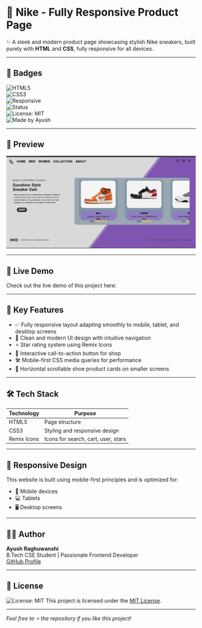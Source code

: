# 👟 Nike - Fully Responsive Product Page

✨ A sleek and modern product page showcasing stylish Nike sneakers, built purely with **HTML** and **CSS**, fully responsive for all devices.

---

## 🔖 Badges

![HTML5](https://img.shields.io/badge/HTML5-E34F26?style=flat-square&logo=html5&logoColor=white)  
![CSS3](https://img.shields.io/badge/CSS3-1572B6?style=flat-square&logo=css3&logoColor=white)  
![Responsive](https://img.shields.io/badge/Responsive-Design-green?style=flat-square)  
![Status](https://img.shields.io/badge/Status-Completed-brightgreen?style=flat-square)  
![License: MIT](https://img.shields.io/badge/License-MIT-yellow.svg?style=flat-square)  
![Made by Ayush](https://img.shields.io/badge/Made%20by-Ayush%20Raghuwanshi-orange?style=flat-square)  

---

## 📸 Preview

![Preview Image](./Assets/Project_preview.png)

---

## 🚀 Live Demo

Check out the live demo of this project here:  


---

## 🚀 Key Features

- ✅ Fully responsive layout adapting smoothly to mobile, tablet, and desktop screens  
- 🎨 Clean and modern UI design with intuitive navigation  
- ⭐ Star rating system using Remix Icons  
- 🛒 Interactive call-to-action button for shop  
- 🛠️ Mobile-first CSS media queries for performance  
- 📱 Horizontal scrollable shoe product cards on smaller screens

---

## 🛠️ Tech Stack

| Technology  | Purpose                           
|-------------|---------------------------------
| HTML5       | Page structure                  
| CSS3        | Styling and responsive design  
| Remix Icons | Icons for search, cart, user, stars 

---

## 📱 Responsive Design

This website is built using mobile-first principles and is optimized for:  
- 📱 Mobile devices  
- 💻 Tablets  
- 🖥️ Desktop screens  

---

## 👨‍💻 Author

**Ayush Raghuwanshi**  
B.Tech CSE Student | Passionate Frontend Developer  
[GitHub Profile](https://github.com/Ayush-Raghuwanshi-Dev)

---

## 📄 License

![License: MIT](https://img.shields.io/badge/License-MIT-yellow.svg?style=flat-square)
This project is licensed under the [MIT License](./LICENSE).

---

*Feel free to ⭐ the repository if you like this project!*
